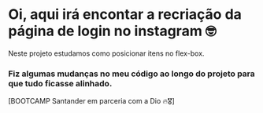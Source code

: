 # Oi, aqui irá encontar a recriação da página de login no instagram :nerd_face:

Neste projeto estudamos como posicionar itens no flex-box.

### Fiz algumas mudanças no meu código ao longo do projeto para que tudo ficasse alinhado. 

[BOOTCAMP Santander em parceria com a Dio :fire::medal_military:]
